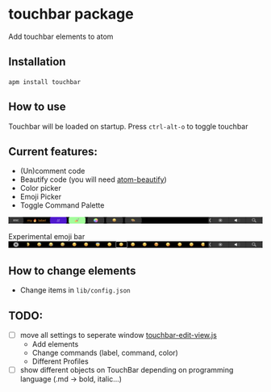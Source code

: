 # touchbar package

Add touchbar elements to atom

## Installation
`apm install touchbar`

## How to use
Touchbar will be loaded on startup.
Press `ctrl-alt-o` to toggle touchbar

## Current features:
- (Un)comment code
- Beautify code (you will need [atom-beautify](https://atom.io/packages/atom-beautify))
- Color picker
- Emoji Picker
- Toggle Command Palette

![touchbar screenshot](touch_screenshot.png)

Experimental emoji bar
![touchbar screenshot](touch_screenshot_2.png)

## How to change elements
- Change items in `lib/config.json`

## TODO:
- [ ] move all settings to seperate window [touchbar-edit-view.js](lib/touchbar-edit-view.js)
  - Add elements
  - Change commands (label, command, color)
  - Different Profiles
- [ ] show different objects on TouchBar depending on programming language (.md -> bold, italic...)
